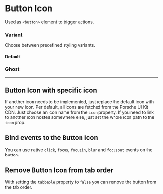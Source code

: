 # Button Icon

Used as `<button>` element to trigger actions.

### Variant

Choose between predefined styling variants.

#### Default

<Playground :themeable="true" :childElementLayout="{spacing: 'inline'}">
  <template v-slot={theme}>
    <p-button-icon :theme="theme" />
    <p-button-icon disabled="true" :theme="theme" />
    <p-button-icon loading="true" :theme="theme" />
  </template>
</Playground>

### Ghost

<Playground :themeable="true" :childElementLayout="{spacing: 'inline'}">
  <template v-slot={theme}>
    <p-button-icon variant="ghost" :theme="theme" />
    <p-button-icon variant="ghost" disabled="true" :theme="theme" />
    <p-button-icon variant="ghost" loading="true" :theme="theme" />
  </template>
</Playground>

---

## Button Icon with specific icon
If another icon needs to be implemented, just replace the default icon with your new icon. Per default, all icons are fetched from the Porsche UI Kit CDN. Just choose an icon name from the `icon` property. If you need to link to another icon hosted somewhere else, just set the whole icon path to the `icon` prop.

<Playground :themeable="true" :childElementLayout="{spacing: 'inline'}">
  <template v-slot={theme}>
    <p-button-icon icon="phone" :theme="theme" />
    <p-button-icon :icon="require(`@/assets/web/icon-custom-kaixin.svg`)" :theme="theme" />
  </template>
</Playground>

## Bind events to the Button Icon
You can use native `click`, `focus`, `focusin`, `blur` and `focusout` events on the button.

<Playground :themeable="true" :childElementLayout="{spacing: 'inline'}">
  <template v-slot={theme}>
    <p-button-icon
        onclick="alert('Button Icon clicked')"
        onfocus="console.log('focus')"
        onfocusin="console.log('focusin')"
        onblur="console.log('blur')"
        onfocusout="console.log('focusout')"
        :theme="theme"
    />
  </template>
</Playground>

## Remove Button Icon from tab order
With setting the `tabbable` property to `false` you can remove the button from the tab order.

<Playground :themeable="true" :childElementLayout="{spacing: 'inline'}">
  <template v-slot={theme}>
    <p-button-icon tabbable="true" :theme="theme" />
    <p-button-icon tabbable="false" :theme="theme" />
  </template>
</Playground>